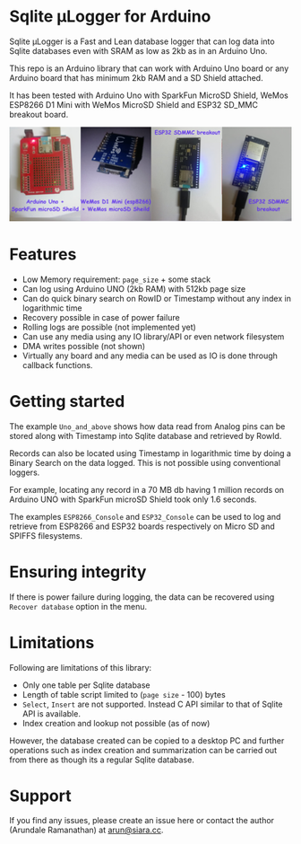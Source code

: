 # Sqlite µLogger for Arduino

Sqlite µLogger is a Fast and Lean database logger that can log data into Sqlite databases even with SRAM as low as 2kb as in an Arduino Uno.

This repo is an Arduino library that can work with Arduino Uno board or any Arduino board that has minimum 2kb RAM and a SD Shield attached.

It has been tested with Arduino Uno with SparkFun MicroSD Shield, WeMos ESP8266 D1 Mini with WeMos MicroSD Shield and ESP32 SD_MMC breakout board.

![](banner.png?raw=true)

# Features

- Low Memory requirement: `page_size` + some stack
- Can log using Arduino UNO (2kb RAM) with 512kb page size
- Can do quick binary search on RowID or Timestamp without any index in logarithmic time
- Recovery possible in case of power failure
- Rolling logs are possible (not implemented yet)
- Can use any media using any IO library/API or even network filesystem
- DMA writes possible (not shown)
- Virtually any board and any media can be used as IO is done through callback functions.

# Getting started

The example `Uno_and_above` shows how data read from Analog pins can be stored along with Timestamp into Sqlite database and retrieved by RowId.

Records can also be located using Timestamp in logarithmic time by doing a Binary Search on the data logged.  This is not possible using conventional loggers.

For example, locating any record in a 70 MB db having 1 million records on Arduino UNO with SparkFun microSD Shield took only 1.6 seconds.

The examples `ESP8266_Console` and `ESP32_Console` can be used to log and retrieve from ESP8266 and ESP32 boards respectively on Micro SD and SPIFFS filesystems.

# Ensuring integrity

If there is power failure during logging, the data can be recovered using `Recover database` option in the menu.

# Limitations

Following are limitations of this library:

- Only one table per Sqlite database
- Length of table script limited to (`page size` - 100) bytes
- `Select`, `Insert` are not supported.  Instead C API similar to that of Sqlite API is available.
- Index creation and lookup not possible (as of now)

However, the database created can be copied to a desktop PC and further operations such as index creation and summarization can be carried out from there as though its a regular Sqlite database.

# Support

If you find any issues, please create an issue here or contact the author (Arundale Ramanathan) at arun@siara.cc.
